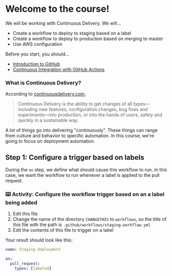 # Welcome to the course!

We will be working with Continuous Delivery. We will...
- Create a workflow to deploy to staging based on a label
- Create a workflow to deploy to production based on merging to master
- Use AWS configuration

Before you start, you should...
- [Introduction to GitHub](https://lab.github.com/githubtraining/introduction-to-github)
- [Continuous Integration with GitHub Actions](https://lab.github.com/githubtraining/set-up-continuous-integration-with-github-actions)

### What is Continuous Delivery?

According to [continuousdelivery.com](https://continuousdelivery.com/),

> Continuous Delivery is the ability to get changes of all types—including new features, configuration changes, bug fixes and experiments—into production, or into the hands of users, safely and quickly in a sustainable way.

A lot of things go into delivering "continuously". These things can range from culture and behavior to specific automation. In this course, we're going to focus on deployment automation.

## Step 1: Configure a trigger based on labels

During the `on` step, we define what should cause this workflow to run. In this case, we want the workflow to run whenever a label is applied to the pull request.

### :keyboard: Activity: Configure the workflow trigger based on an a label being added

1. Edit this file
2. Change the name of the directory `CHANGETHIS` to `workflows`, so the title of this file with the path is `.github/workflows/staging-workflow.yml`
3. Edit the contents of this file to trigger on a label

Your result should look like this:

```yml
name: Staging deployment

on: 
  pull_request:
    types: [labeled]
```